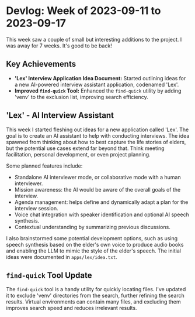 # Devlog: Week of 2023-09-11 to 2023-09-17

This week saw a couple of small but interesting additions to the project. I was away for 7 weeks. It's good to be back!

## Key Achievements

*   **'Lex' Interview Application Idea Document:** Started outlining ideas for a new AI-powered interview assistant application, codenamed 'Lex'.
*   **Improved `find-quick` Tool:** Enhanced the `find-quick` utility by adding 'venv' to the exclusion list, improving search efficiency.

## 'Lex' - AI Interview Assistant

This week I started fleshing out ideas for a new application called 'Lex'. The goal is to create an AI assistant to help with conducting interviews. The idea spawned from thinking about how to best capture the life stories of elders, but the potential use cases extend far beyond that. Think meeting facilitation, personal development, or even project planning.

Some planned features include:

*   Standalone AI interviewer mode, or collaborative mode with a human interviewer.
*   Mission awareness: the AI would be aware of the overall goals of the interview.
*   Agenda management: helps define and dynamically adapt a plan for the interview session.
*   Voice chat integration with speaker identification and optional AI speech synthesis.
*   Contextual understanding by summarizing previous discussions.

I also brainstormed some potential development options, such as using speech synthesis based on the elder's own voice to produce audio books and enabling the LLM to mimic the style of the elder's speech. The initial ideas were documented in `apps/lex/idea.txt`.

## `find-quick` Tool Update

The `find-quick` tool is a handy utility for quickly locating files. I've updated it to exclude 'venv' directories from the search, further refining the search results. Virtual environments can contain many files, and excluding them improves search speed and reduces irrelevant results.

